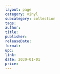 ```yaml
---
layout: page
category: vinyl
subcategory: collection
tags:
author:
title:
publisher:
releaseDate:
format:
upc:
link:
date: 2030-01-01
price:
---
```

